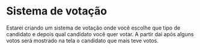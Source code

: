 # Sistema de votação

Estarei criando um sistema de votação onde você escolhe que tipo de candidato e depois qual candidato você quer votar.
A partir dai após alguns votos será mostrado na tela o candidato que mais teve votos.